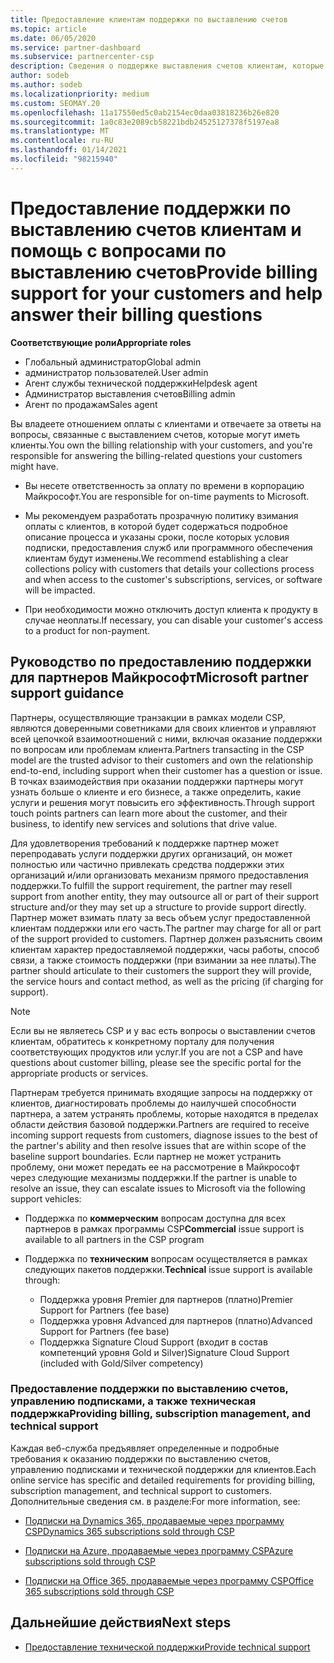 ```yaml
---
title: Предоставление клиентам поддержки по выставлению счетов
ms.topic: article
ms.date: 06/05/2020
ms.service: partner-dashboard
ms.subservice: partnercenter-csp
description: Сведения о поддержке выставления счетов клиентам, которые необходимы партнерам по программе CSP. Сюда входит владелец оплаты клиентов и ответы на вопросы о выставлении счетов.
author: sodeb
ms.author: sodeb
ms.localizationpriority: medium
ms.custom: SEOMAY.20
ms.openlocfilehash: 11a17550ed5c0ab2154ec0daa03818236b26e820
ms.sourcegitcommit: 1a0c83e2089cb58221bdb24525127378f5197ea8
ms.translationtype: MT
ms.contentlocale: ru-RU
ms.lasthandoff: 01/14/2021
ms.locfileid: "98215940"
---
```

# <a name="provide-billing-support-for-your-customers-and-help-answer-their-billing-questions"></a><span data-ttu-id="3a1a6-104">Предоставление поддержки по выставлению счетов клиентам и помощь с вопросами по выставлению счетов</span><span class="sxs-lookup"><span data-stu-id="3a1a6-104">Provide billing support for your customers and help answer their billing questions</span></span>


<span data-ttu-id="3a1a6-105">**Соответствующие роли**</span><span class="sxs-lookup"><span data-stu-id="3a1a6-105">**Appropriate roles**</span></span>

- <span data-ttu-id="3a1a6-106">Глобальный администратор</span><span class="sxs-lookup"><span data-stu-id="3a1a6-106">Global admin</span></span>
- <span data-ttu-id="3a1a6-107">администратор пользователей.</span><span class="sxs-lookup"><span data-stu-id="3a1a6-107">User admin</span></span>
- <span data-ttu-id="3a1a6-108">Агент службы технической поддержки</span><span class="sxs-lookup"><span data-stu-id="3a1a6-108">Helpdesk agent</span></span>
- <span data-ttu-id="3a1a6-109">Администратор выставления счетов</span><span class="sxs-lookup"><span data-stu-id="3a1a6-109">Billing admin</span></span>
- <span data-ttu-id="3a1a6-110">Агент по продажам</span><span class="sxs-lookup"><span data-stu-id="3a1a6-110">Sales agent</span></span>

<span data-ttu-id="3a1a6-111">Вы владеете отношением оплаты с клиентами и отвечаете за ответы на вопросы, связанные с выставлением счетов, которые могут иметь клиенты.</span><span class="sxs-lookup"><span data-stu-id="3a1a6-111">You own the billing relationship with your customers, and you're responsible for answering the billing-related questions your customers might have.</span></span>

- <span data-ttu-id="3a1a6-112">Вы несете ответственность за оплату по времени в корпорацию Майкрософт.</span><span class="sxs-lookup"><span data-stu-id="3a1a6-112">You are responsible for on-time payments to Microsoft.</span></span>

- <span data-ttu-id="3a1a6-113">Мы рекомендуем разработать прозрачную политику взимания оплаты с клиентов, в которой будет содержаться подробное описание процесса и указаны сроки, после которых условия подписки, предоставления служб или программного обеспечения клиентам будут изменены.</span><span class="sxs-lookup"><span data-stu-id="3a1a6-113">We recommend establishing a clear collections policy with customers that details your collections process and when access to the customer's subscriptions, services, or software will be impacted.</span></span>

- <span data-ttu-id="3a1a6-114">При необходимости можно отключить доступ клиента к продукту в случае неоплаты.</span><span class="sxs-lookup"><span data-stu-id="3a1a6-114">If necessary, you can disable your customer's access to a product for non-payment.</span></span>

## <a name="microsoft-partner-support-guidance"></a><span data-ttu-id="3a1a6-115">Руководство по предоставлению поддержки для партнеров Майкрософт</span><span class="sxs-lookup"><span data-stu-id="3a1a6-115">Microsoft partner support guidance</span></span>

<span data-ttu-id="3a1a6-116">Партнеры, осуществляющие транзакции в рамках модели CSP, являются доверенными советниками для своих клиентов и управляют всей цепочкой взаимоотношений с ними, включая оказание поддержки по вопросам или проблемам клиента.</span><span class="sxs-lookup"><span data-stu-id="3a1a6-116">Partners transacting in the CSP model are the trusted advisor to their customers and own the relationship end-to-end, including support when their customer has a question or issue.</span></span> <span data-ttu-id="3a1a6-117">В точках взаимодействия при оказании поддержки партнеры могут узнать больше о клиенте и его бизнесе, а также определить, какие услуги и решения могут повысить его эффективность.</span><span class="sxs-lookup"><span data-stu-id="3a1a6-117">Through support touch points partners can learn more about the customer, and their business, to identify new services and solutions that drive value.</span></span>

<span data-ttu-id="3a1a6-118">Для удовлетворения требований к поддержке партнер может перепродавать услуги поддержки других организаций, он может полностью или частично привлекать средства поддержки этих организаций и/или организовать механизм прямого предоставления поддержки.</span><span class="sxs-lookup"><span data-stu-id="3a1a6-118">To fulfill the support requirement, the partner may resell support from another entity, they may outsource all or part of their support structure and/or they may set up a structure to provide support directly.</span></span>  <span data-ttu-id="3a1a6-119">Партнер может взимать плату за весь объем услуг предоставленной клиентам поддержки или его часть.</span><span class="sxs-lookup"><span data-stu-id="3a1a6-119">The partner may charge for all or part of the support provided to customers.</span></span> <span data-ttu-id="3a1a6-120">Партнер должен разъяснить своим клиентам характер предоставляемой поддержки, часы работы, способ связи, а также стоимость поддержки (при взимании за нее платы).</span><span class="sxs-lookup"><span data-stu-id="3a1a6-120">The partner should articulate to their customers the support they will provide, the service hours and contact method, as well as the pricing (if charging for support).</span></span> 

>[!Note]
><span data-ttu-id="3a1a6-121">Если вы не являетесь CSP и у вас есть вопросы о выставлении счетов клиентам, обратитесь к конкретному порталу для получения соответствующих продуктов или услуг.</span><span class="sxs-lookup"><span data-stu-id="3a1a6-121">If you are not a CSP and have questions about customer billing, please see the specific portal for the appropriate products or services.</span></span>

<span data-ttu-id="3a1a6-122">Партнерам требуется принимать входящие запросы на поддержку от клиентов, диагностировать проблемы до наилучшей способности партнера, а затем устранять проблемы, которые находятся в пределах области действия базовой поддержки.</span><span class="sxs-lookup"><span data-stu-id="3a1a6-122">Partners are required to receive incoming support requests from customers, diagnose issues to the best of the partner's ability and then resolve issues that are within scope of the baseline support boundaries.</span></span> <span data-ttu-id="3a1a6-123">Если партнер не может устранить проблему, они может передать ее на рассмотрение в Майкрософт через следующие механизмы поддержки.</span><span class="sxs-lookup"><span data-stu-id="3a1a6-123">If the partner is unable to resolve an issue, they can escalate issues to Microsoft via the following support vehicles:</span></span>

- <span data-ttu-id="3a1a6-124">Поддержка по **коммерческим** вопросам доступна для всех партнеров в рамках программы CSP</span><span class="sxs-lookup"><span data-stu-id="3a1a6-124">**Commercial** issue support is available to all partners in the CSP program</span></span>

- <span data-ttu-id="3a1a6-125">Поддержка по **техническим** вопросам осуществляется в рамках следующих пакетов поддержки.</span><span class="sxs-lookup"><span data-stu-id="3a1a6-125">**Technical** issue support is available through:</span></span>

  - <span data-ttu-id="3a1a6-126">Поддержка уровня Premier для партнеров (платно)</span><span class="sxs-lookup"><span data-stu-id="3a1a6-126">Premier Support for Partners (fee base)</span></span>
  - <span data-ttu-id="3a1a6-127">Поддержка уровня Advanced для партнеров (платно)</span><span class="sxs-lookup"><span data-stu-id="3a1a6-127">Advanced Support for Partners (fee base)</span></span>
  - <span data-ttu-id="3a1a6-128">Поддержка Signature Cloud Support (входит в состав компетенций уровня Gold и Silver)</span><span class="sxs-lookup"><span data-stu-id="3a1a6-128">Signature Cloud Support (included with Gold/Silver competency)</span></span>

### <a name="providing-billing-subscription-management-and-technical-support"></a><span data-ttu-id="3a1a6-129">Предоставление поддержки по выставлению счетов, управлению подписками, а также техническая поддержка</span><span class="sxs-lookup"><span data-stu-id="3a1a6-129">Providing billing, subscription management, and technical support</span></span> 

<span data-ttu-id="3a1a6-130">Каждая веб-служба предъявляет определенные и подробные требования к оказанию поддержки по выставлению счетов, управлению подписками и технической поддержки для клиентов.</span><span class="sxs-lookup"><span data-stu-id="3a1a6-130">Each online service has specific and detailed requirements for providing billing, subscription management, and technical support to customers.</span></span> <span data-ttu-id="3a1a6-131">Дополнительные сведения см. в разделе:</span><span class="sxs-lookup"><span data-stu-id="3a1a6-131">For more information, see:</span></span>

- [<span data-ttu-id="3a1a6-132">Подписки на Dynamics 365, продаваемые через программу CSP</span><span class="sxs-lookup"><span data-stu-id="3a1a6-132">Dynamics 365 subscriptions sold through CSP</span></span>](https://www.microsoftpartnercommunity.com/t5/CSP/Microsoft-Partner-Support-Guidance/m-p/5262#M30)

- [<span data-ttu-id="3a1a6-133">Подписки на Azure, продаваемые через программу CSP</span><span class="sxs-lookup"><span data-stu-id="3a1a6-133">Azure subscriptions sold through CSP</span></span>](https://www.microsoftpartnercommunity.com/t5/CSP/Microsoft-Partner-Support-Guidance/m-p/5263#M31)

- [<span data-ttu-id="3a1a6-134">Подписки на Office 365, продаваемые через программу CSP</span><span class="sxs-lookup"><span data-stu-id="3a1a6-134">Office 365 subscriptions sold through CSP</span></span>](https://www.microsoftpartnercommunity.com/t5/CSP/Microsoft-Partner-Support-Guidance/m-p/5264#M32)
 
## <a name="next-steps"></a><span data-ttu-id="3a1a6-135">Дальнейшие действия</span><span class="sxs-lookup"><span data-stu-id="3a1a6-135">Next steps</span></span>

- [<span data-ttu-id="3a1a6-136">Предоставление технической поддержки</span><span class="sxs-lookup"><span data-stu-id="3a1a6-136">Provide technical support</span></span>](provide-technical-support.md)